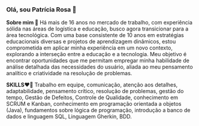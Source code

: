 ### Olá, sou Patrícia Rosa 🐞

**Sobre mim 🌹** 
Há mais de 16 anos no mercado de trabalho, com experiência sólida nas áreas de 
logística e educação, busco agora transicionar para a área tecnológica. Com uma base 
consistente de 10 anos em estratégias educacionais diversas e projetos de aprendizagem 
dinâmicos, estou comprometida em aplicar minha experiência em um novo contexto, 
explorando a interseção entre a educação e a tecnologia. Meu objetivo é encontrar 
oportunidades que me permitam empregar minha habilidade de análise detalhada das 
necessidades do usuário, aliada ao meu pensamento analítico e criatividade na 
resolução de problemas.

**SKILLS**❤🌟
Trabalho em equipe, comunicação, atenção aos detalhes, adaptabilidade, pensamento 
crítico, resolução de problemas, gestão do tempo, Gestão de Defeitos, Controle de 
Qualidade, conhecimento em SCRUM e Kanban, conhecimento em programação orientada 
a objetos (Java), fundamentos sobre lógica de programação, introdução a banco de 
dados e linguagem SQL, Linguagem Gherkin, BDD. 
